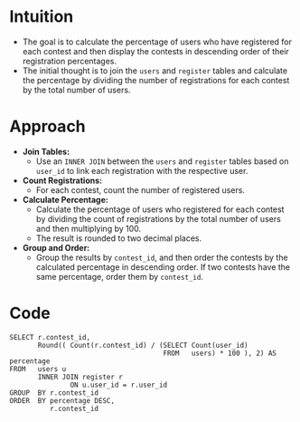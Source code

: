 # Intuition
- The goal is to calculate the percentage of users who have registered for each contest and then display the contests in descending order of their registration percentages.
- The initial thought is to join the `users` and `register` tables and calculate the percentage by dividing the number of registrations for each contest by the total number of users.
<!-- Describe your first thoughts on how to solve this problem. -->

# Approach
- **Join Tables:**
  - Use an `INNER JOIN` between the `users` and `register` tables based on `user_id` to link each registration with the respective user.
- **Count Registrations:**
  - For each contest, count the number of registered users.
- **Calculate Percentage:**
  - Calculate the percentage of users who registered for each contest by dividing the count of registrations by the total number of users and then multiplying by 100.
  - The result is rounded to two decimal places.
- **Group and Order:**
  - Group the results by `contest_id`, and then order the contests by the calculated percentage in descending order. If two contests have the same percentage, order them by `contest_id`.
<!-- Describe your approach to solving the problem. -->

# Code
```
SELECT r.contest_id,
       Round(( Count(r.contest_id) / (SELECT Count(user_id)
                                      FROM   users) * 100 ), 2) AS percentage
FROM   users u
       INNER JOIN register r
               ON u.user_id = r.user_id
GROUP  BY r.contest_id
ORDER  BY percentage DESC,
          r.contest_id
```